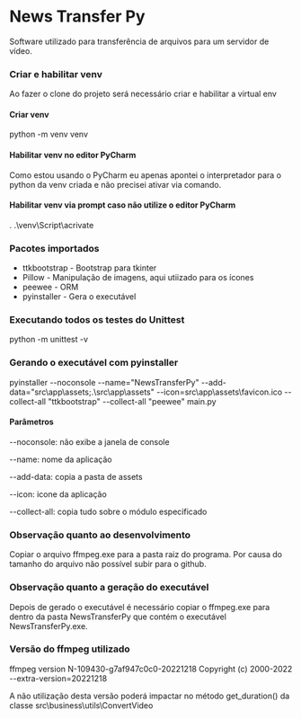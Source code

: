 # News Transfer Py
Software utilizado para transferência de arquivos para um servidor de vídeo. 

### Criar e habilitar venv
Ao fazer o clone do projeto será necessário criar e habilitar a virtual env

#### Criar venv
python -m venv venv

#### Habilitar venv no editor PyCharm
Como estou usando o PyCharm eu apenas apontei o interpretador para o python da venv criada e não precisei ativar 
via comando.

#### Habilitar venv via prompt caso não utilize o editor PyCharm
. .\venv\Script\acrivate

### Pacotes importados
* ttkbootstrap - Bootstrap para tkinter
* Pillow - Manipulação de imagens, aqui utiizado para os ícones
* peewee - ORM
* pyinstaller - Gera o executável

### Executando todos os testes do Unittest
python -m unittest -v

### Gerando o executável com pyinstaller
pyinstaller --noconsole --name="NewsTransferPy" --add-data="src\app\assets;.\src\app\assets" --icon=src\app\assets\favicon.ico --collect-all "ttkbootstrap" --collect-all "peewee" main.py

#### Parâmetros
--noconsole: não exibe a janela de console

--name: nome da aplicação

--add-data: copia a pasta de assets

--icon: icone da aplicação

--collect-all: copia tudo sobre o módulo especificado

### Observação quanto ao desenvolvimento
Copiar o arquivo ffmpeg.exe para a pasta raiz do programa. Por causa do tamanho do arquivo não possível subir para o 
github.

### Observação quanto a geração do executável
Depois de gerado o executável é necessário copiar o ffmpeg.exe para dentro da pasta NewsTransferPy que contém o executável NewsTransferPy.exe.

### Versão do ffmpeg utilizado
ffmpeg version N-109430-g7af947c0c0-20221218 Copyright (c) 2000-2022 --extra-version=20221218

A não utilização desta versão poderá impactar no método get_duration() da classe src\business\utils\ConvertVideo